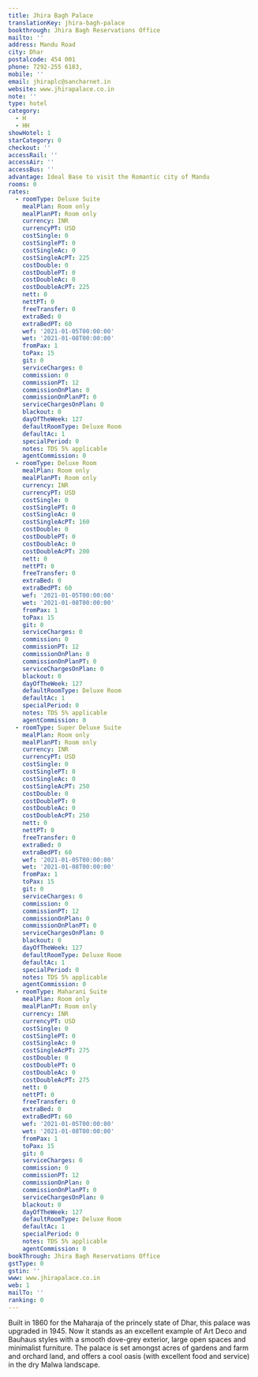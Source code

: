 ```yaml
---
title: Jhira Bagh Palace
translationKey: jhira-bagh-palace
bookthrough: Jhira Bagh Reservations Office
mailto: ''
address: Mandu Road
city: Dhar
postalcode: 454 001
phone: 7292-255 6183,
mobile: ''
email: jhiraplc@sancharnet.in
website: www.jhirapalace.co.in
note: ''
type: hotel
category:
  - H
  - HH
showHotel: 1
starCategory: 0
checkout: ''
accessRail: ''
accessAir: ''
accessBus: ''
advantage: Ideal Base to visit the Romantic city of Mandu
rooms: 0
rates:
  - roomType: Deluxe Suite
    mealPlan: Room only
    mealPlanPT: Room only
    currency: INR
    currencyPT: USD
    costSingle: 0
    costSinglePT: 0
    costSingleAc: 0
    costSingleAcPT: 225
    costDouble: 0
    costDoublePT: 0
    costDoubleAc: 0
    costDoubleAcPT: 225
    nett: 0
    nettPT: 0
    freeTransfer: 0
    extraBed: 0
    extraBedPT: 60
    wef: '2021-01-05T00:00:00'
    wet: '2021-01-08T00:00:00'
    fromPax: 1
    toPax: 15
    git: 0
    serviceCharges: 0
    commission: 0
    commissionPT: 12
    commissionOnPlan: 0
    commissionOnPlanPT: 0
    serviceChargesOnPlan: 0
    blackout: 0
    dayOfTheWeek: 127
    defaultRoomType: Deluxe Room
    defaultAc: 1
    specialPeriod: 0
    notes: TDS 5% applicable
    agentCommission: 0
  - roomType: Deluxe Room
    mealPlan: Room only
    mealPlanPT: Room only
    currency: INR
    currencyPT: USD
    costSingle: 0
    costSinglePT: 0
    costSingleAc: 0
    costSingleAcPT: 160
    costDouble: 0
    costDoublePT: 0
    costDoubleAc: 0
    costDoubleAcPT: 200
    nett: 0
    nettPT: 0
    freeTransfer: 0
    extraBed: 0
    extraBedPT: 60
    wef: '2021-01-05T00:00:00'
    wet: '2021-01-08T00:00:00'
    fromPax: 1
    toPax: 15
    git: 0
    serviceCharges: 0
    commission: 0
    commissionPT: 12
    commissionOnPlan: 0
    commissionOnPlanPT: 0
    serviceChargesOnPlan: 0
    blackout: 0
    dayOfTheWeek: 127
    defaultRoomType: Deluxe Room
    defaultAc: 1
    specialPeriod: 0
    notes: TDS 5% applicable
    agentCommission: 0
  - roomType: Super Deluxe Suite
    mealPlan: Room only
    mealPlanPT: Room only
    currency: INR
    currencyPT: USD
    costSingle: 0
    costSinglePT: 0
    costSingleAc: 0
    costSingleAcPT: 250
    costDouble: 0
    costDoublePT: 0
    costDoubleAc: 0
    costDoubleAcPT: 250
    nett: 0
    nettPT: 0
    freeTransfer: 0
    extraBed: 0
    extraBedPT: 60
    wef: '2021-01-05T00:00:00'
    wet: '2021-01-08T00:00:00'
    fromPax: 1
    toPax: 15
    git: 0
    serviceCharges: 0
    commission: 0
    commissionPT: 12
    commissionOnPlan: 0
    commissionOnPlanPT: 0
    serviceChargesOnPlan: 0
    blackout: 0
    dayOfTheWeek: 127
    defaultRoomType: Deluxe Room
    defaultAc: 1
    specialPeriod: 0
    notes: TDS 5% applicable
    agentCommission: 0
  - roomType: Maharani Suite
    mealPlan: Room only
    mealPlanPT: Room only
    currency: INR
    currencyPT: USD
    costSingle: 0
    costSinglePT: 0
    costSingleAc: 0
    costSingleAcPT: 275
    costDouble: 0
    costDoublePT: 0
    costDoubleAc: 0
    costDoubleAcPT: 275
    nett: 0
    nettPT: 0
    freeTransfer: 0
    extraBed: 0
    extraBedPT: 60
    wef: '2021-01-05T00:00:00'
    wet: '2021-01-08T00:00:00'
    fromPax: 1
    toPax: 15
    git: 0
    serviceCharges: 0
    commission: 0
    commissionPT: 12
    commissionOnPlan: 0
    commissionOnPlanPT: 0
    serviceChargesOnPlan: 0
    blackout: 0
    dayOfTheWeek: 127
    defaultRoomType: Deluxe Room
    defaultAc: 1
    specialPeriod: 0
    notes: TDS 5% applicable
    agentCommission: 0
bookThrough: Jhira Bagh Reservations Office
gstType: 0
gstin: ''
www: www.jhirapalace.co.in
web: 1
mailTo: ''
ranking: 0
---
```













Built in 1860 for the Maharaja of the princely state of Dhar, this palace was upgraded in 1945. Now it stands as an excellent example of Art Deco and Bauhaus styles with a smooth dove-grey exterior, large open spaces and minimalist furniture. The palace is set amongst acres of gardens and farm and orchard land, and offers a cool oasis (with excellent food and service) in the dry Malwa landscape.